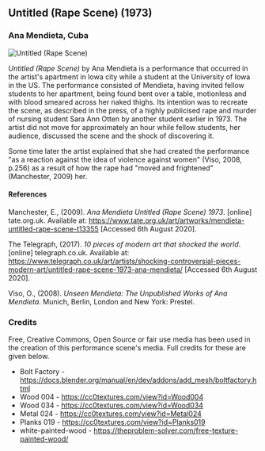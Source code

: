 ## Untitled (Rape Scene) (1973)
### Ana Mendieta, Cuba

![Untitled (Rape Scene)](https://user-images.githubusercontent.com/8354239/90312553-05a88100-df23-11ea-9a66-02dced2b35ac.png)

*Untitled (Rape Scene)* by Ana Mendieta is a performance that occurred in the artist's apartment in Iowa city while a student at the University of Iowa in the US. The performance consisted of Mendieta, having invited fellow students to her apartment, being found bent over a table, motionless and with blood smeared across her naked thighs. Its intention was to recreate the scene, as described in the press, of a highly publicised rape and murder of nursing student Sara Ann Otten by another student earlier in 1973. The artist did not move for approximately an hour while fellow students, her audience, discussed the scene and the shock of discovering it.

Some time later the artist explained that she had created the performance "as a reaction against the idea of violence against women" (Viso, 2008, p.256) as a result of how the rape had "moved and frightened" (Manchester, 2009) her.

#### References

Manchester, E., (2009). *Ana Mendieta Untitled (Rape Scene) 1973*. [online] tate.org.uk. Available at: <https://www.tate.org.uk/art/artworks/mendieta-untitled-rape-scene-t13355> [Accessed 6th August 2020].

The Telegraph, (2017). *10 pieces of modern art that shocked the world*. [online] telegraph.co.uk. Available at: <https://www.telegraph.co.uk/art/artists/shocking-controversial-pieces-modern-art/untitled-rape-scene-1973-ana-mendieta/> [Accessed 6th August 2020].

Viso, O., (2008). *Unseen Mendieta: The Unpublished Works of Ana Mendieta*. Munich, Berlin, London and New York: Prestel.

### Credits

Free, Creative Commons, Open Source or fair use media has been used in the creation of this performance scene's media. Full credits for these are given below.

*	Bolt Factory - https://docs.blender.org/manual/en/dev/addons/add_mesh/boltfactory.html
*	Wood 004 - https://cc0textures.com/view?id=Wood004
*	Wood 034 - https://cc0textures.com/view?id=Wood034
*	Metal 024 - https://cc0textures.com/view?id=Metal024
*	Planks 019 - https://cc0textures.com/view?id=Planks019
*	white-painted-wood - https://theproblem-solver.com/free-texture-painted-wood/